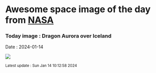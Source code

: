 
# Awesome space image of the day from [NASA](https://api.nasa.gov/)

### Today image : Dragon Aurora over Iceland
Date : 2024-01-14

![](https://apod.nasa.gov/apod/image/2401/DragonAurora_Zhang_960.jpg)

<small>Latest update : Sun Jan 14 10:12:58 2024</small>
        